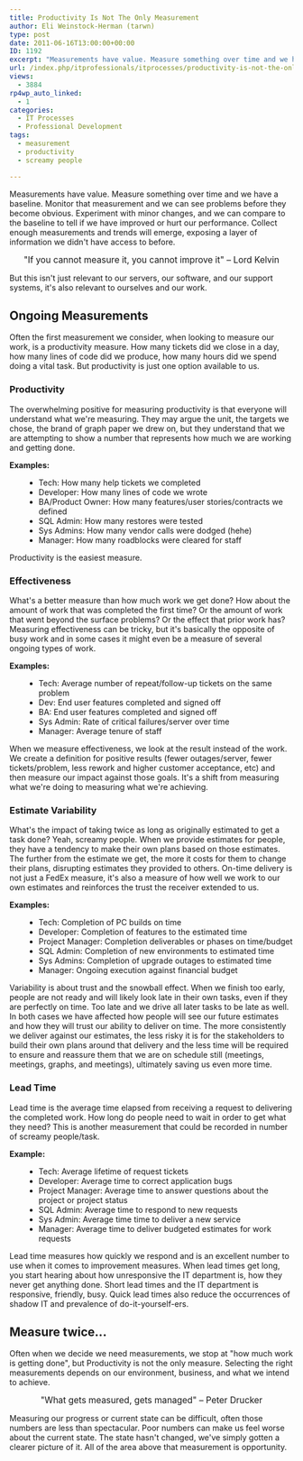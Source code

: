 ```yaml
---
title: Productivity Is Not The Only Measurement
author: Eli Weinstock-Herman (tarwn)
type: post
date: 2011-06-16T13:00:00+00:00
ID: 1192
excerpt: "Measurements have value. Measure something over time and we have a baseline. Monitor that measurement and we can see problems before they become obvious. Experiment with minor changes, and we can compare to the baseline to tell if we have improved or hurt our performance. Collect enough measurements and trends will emerge, exposing a layer of information we didn't have access to before."
url: /index.php/itprofessionals/itprocesses/productivity-is-not-the-only/
views:
  - 3884
rp4wp_auto_linked:
  - 1
categories:
  - IT Processes
  - Professional Development
tags:
  - measurement
  - productivity
  - screamy people

---
```

Measurements have value. Measure something over time and we have a baseline. Monitor that measurement and we can see problems before they become obvious. Experiment with minor changes, and we can compare to the baseline to tell if we have improved or hurt our performance. Collect enough measurements and trends will emerge, exposing a layer of information we didn't have access to before.

<quote style="text-align: center; display: block; font-size: 110%">"If you cannot measure it, you cannot improve it" – Lord Kelvin</quote>

But this isn't just relevant to our servers, our software, and our support systems, it's also relevant to ourselves and our work.

## Ongoing Measurements

Often the first measurement we consider, when looking to measure our work, is a productivity measure. How many tickets did we close in a day, how many lines of code did we produce, how many hours did we spend doing a vital task. But productivity is just one option available to us.

### Productivity

The overwhelming positive for measuring productivity is that everyone will understand what we're measuring. They may argue the unit, the targets we chose, the brand of graph paper we drew on, but they understand that we are attempting to show a number that represents how much we are working and getting done.

**Examples:**

<ul style="margin-left: 2em">
  <li>
    Tech: How many help tickets we completed
  </li>
  <li>
    Developer: How many lines of code we wrote
  </li>
  <li>
    BA/Product Owner: How many features/user stories/contracts we defined
  </li>
  <li>
    SQL Admin: How many restores were tested
  </li>
  <li>
    Sys Admins: How many vendor calls were dodged (hehe)
  </li>
  <li>
    Manager: How many roadblocks were cleared for staff
  </li>
</ul>

Productivity is the easiest measure.

### Effectiveness

What's a better measure than how much work we get done? How about the amount of work that was completed the first time? Or the amount of work that went beyond the surface problems? Or the effect that prior work has? Measuring effectiveness can be tricky, but it's basically the opposite of busy work and in some cases it might even be a measure of several ongoing types of work.

**Examples:**

<ul style="margin-left: 2em">
  <li>
    Tech: Average number of repeat/follow-up tickets on the same problem
  </li>
  <li>
    Dev: End user features completed and signed off
  </li>
  <li>
    BA: End user features completed and signed off
  </li>
  <li>
    Sys Admin: Rate of critical failures/server over time
  </li>
  <li>
    Manager: Average tenure of staff
  </li>
</ul>

When we measure effectiveness, we look at the result instead of the work. We create a definition for positive results (fewer outages/server, fewer tickets/problem, less rework and higher customer acceptance, etc) and then measure our impact against those goals. It's a shift from measuring what we're doing to measuring what we're achieving.

### Estimate Variability

What's the impact of taking twice as long as originally estimated to get a task done? Yeah, screamy people. When we provide estimates for people, they have a tendency to make their own plans based on those estimates. The further from the estimate we get, the more it costs for them to change their plans, disrupting estimates they provided to others. On-time delivery is not just a FedEx measure, it's also a measure of how well we work to our own estimates and reinforces the trust the receiver extended to us.

**Examples:**

<ul style="margin-left: 2em">
  <li>
    Tech: Completion of PC builds on time
  </li>
  <li>
    Developer: Completion of features to the estimated time
  </li>
  <li>
    Project Manager: Completion deliverables or phases on time/budget
  </li>
  <li>
    SQL Admin: Completion of new environments to estimated time
  </li>
  <li>
    Sys Admins: Completion of upgrade outages to estimated time
  </li>
  <li>
    Manager: Ongoing execution against financial budget
  </li>
</ul>

Variability is about trust and the snowball effect. When we finish too early, people are not ready and will likely look late in their own tasks, even if they are perfectly on time. Too late and we drive all later tasks to be late as well. In both cases we have affected how people will see our future estimates and how they will trust our ability to deliver on time. The more consistently we deliver against our estimates, the less risky it is for the stakeholders to build their own plans around that delivery and the less time will be required to ensure and reassure them that we are on schedule still (meetings, meetings, graphs, and meetings), ultimately saving us even more time.

### Lead Time

Lead time is the average time elapsed from receiving a request to delivering the completed work. How long do people need to wait in order to get what they need? This is another measurement that could be recorded in number of screamy people/task.

**Example:**

<ul style="margin-left: 2em">
  <li>
    Tech: Average lifetime of request tickets
  </li>
  <li>
    Developer: Average time to correct application bugs
  </li>
  <li>
    Project Manager: Average time to answer questions about the project or project status
  </li>
  <li>
    SQL Admin: Average time to respond to new requests
  </li>
  <li>
    Sys Admin: Average time time to deliver a new service
  </li>
  <li>
    Manager: Average time to deliver budgeted estimates for work requests
  </li>
</ul>

Lead time measures how quickly we respond and is an excellent number to use when it comes to improvement measures. When lead times get long, you start hearing about how unresponsive the IT department is, how they never get anything done. Short lead times and the IT department is responsive, friendly, busy. Quick lead times also reduce the occurrences of shadow IT and prevalence of do-it-yourself-ers. 

## Measure twice...

Often when we decide we need measurements, we stop at "how much work is getting done", but Productivity is not the only measure. Selecting the right measurements depends on our environment, business, and what we intend to achieve.

<quote style="text-align: center; display: block; font-size: 110%">"What gets measured, gets managed" – Peter Drucker</quote>

Measuring our progress or current state can be difficult, often those numbers are less than spectacular. Poor numbers can make us feel worse about the current state. The state hasn't changed, we've simply gotten a clearer picture of it. All of the area above that measurement is opportunity.